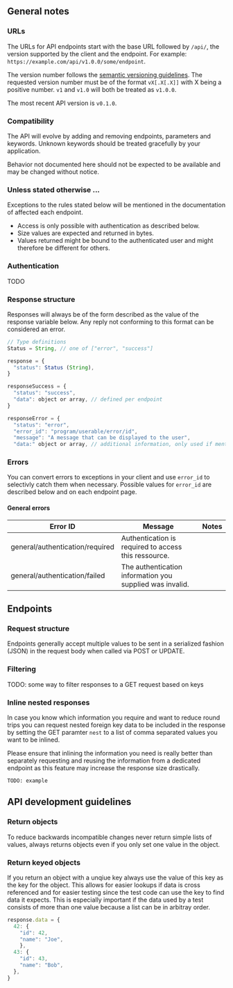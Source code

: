 ## General  notes

### URLs

The URLs for API endpoints start with the base URL followed by `/api/`, the version supported by the client and the endpoint. For example: `https://example.com/api/v1.0.0/some/endpoint`.

The version number follows the [semantic versioning guidelines](http://semver.org/). The requested version number must be of the format `vX[.X[.X]]` with X being a positive number. `v1` and `v1.0` will both be treated as `v1.0.0`.

The most recent API version is `v0.1.0`.

### Compatibility

The API will evolve by adding and removing endpoints, parameters and keywords. Unknown keywords should be treated gracefully by your application.

Behavior not documented here should not be expected to be available and may be changed without notice.

### Unless stated otherwise ...

Exceptions to the rules stated below will be mentioned in the documentation of affected each endpoint.

- Access is only possible with authentication as described below.
- Size values are expected and returned in bytes.
- Values returned might be bound to the authenticated user and might therefore be different for others.

### Authentication

TODO

### Response structure

Responses will always be of the form described as the value of the response variable below. Any reply not conforming to this format can be considered an error.

```javascript
// Type definitions
Status = String, // one of ["error", "success"] 

response = {
  "status": Status (String),
}

responseSuccess = {
  "status": "success",
  "data": object or array, // defined per endpoint
}

responseError = {
  "status": "error",
  "error_id": "program/userable/error/id",
  "message": "A message that can be displayed to the user",
  "data:" object or array, // additional information, only used if mentioned for a specific error
```

### Errors

You can convert errors to exceptions in your client and use `error_id` to selectivly catch them when necessary. Possible values for `error_id` are described below and on each endpoint page.

#### General errors
| Error ID | Message | Notes |
|----------|---------|-------|
| general/authentication/required | Authentication is required to access this ressource. | |
| general/authentication/failed | The authentication information you supplied was invalid. | |


## Endpoints

### Request structure

Endpoints generally accept multiple values to be sent in a serialized fashion (JSON) in the request body when called via POST or UPDATE.

### Filtering

TODO: some way to filter responses to a GET request based on keys

### Inline nested responses

In case you know which information you require and want to reduce round trips you can request nested foreign key data to be included in the response by setting the GET paramter `nest` to a list of comma separated values you want to be inlined.

Please ensure that inlining the information you need is really better than separately requesting and reusing the information from a dedicated endpoint as this feature may increase the response size drastically.

```
TODO: example
```

## API development guidelines

### Return objects

To reduce backwards incompatible changes never return simple lists of values, always returns objects even if you only set one value in the object. 

### Return keyed objects

If you return an object with a unqiue key always use the value of this key as the key for the object. This allows for easier lookups if data is cross referenced and for easier testing since the test code can use the key to find data it expects. This is especially important if the data used by a test consists of more than one value because a list can be in arbitray order.

```javascript
response.data = {
  42: {
    "id": 42,
    "name": "Joe",
    },
  43: {
    "id": 43,
    "name": "Bob",
  },
}
```
